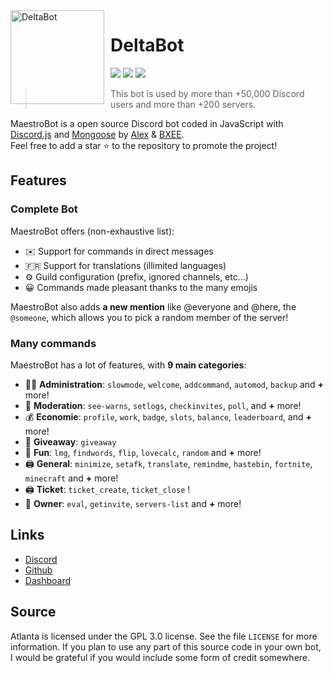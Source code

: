 <img width="150" height="150" align="left" style="float: left; margin: 0 10px 0 0;" alt="DeltaBot" src="https://maestro-bot.com/assets/img/logomamadou.png">  

# DeltaBot

[![](https://img.shields.io/discord/745382663896039496.svg?logo=discord&colorB=7289DA)](https://discord.com/invite/Gc7MqcZ)
[![](https://img.shields.io/badge/discord.js-v12.0.0--dev-blue.svg?logo=npm)](https://github.com/discordjs)
[![](https://img.shields.io/badge/paypal-donate-blue.svg)](https://paypal.me/maestrobot)

> This bot is used by more than +50,000 Discord users and more than +200 servers.

MaestroBot is a open source Discord bot coded in JavaScript with [Discord.js](https://discord.js.org) and [Mongoose](https://mongoosejs.com/docs/api.html) by [Alex](https://github.com/Kvaced) & [BXEE](https://github.com/ErisRoleplay).  
Feel free to add a star ⭐ to the repository to promote the project!

## Features

### Complete Bot

MaestroBot offers (non-exhaustive list):
*   ✉️ Support for commands in direct messages
*   🇫🇷 Support for translations (illimited languages)
*   ⚙️ Guild configuration (prefix, ignored channels, etc...)
*   😀 Commands made pleasant thanks to the many emojis

MaestroBot also adds **a new mention** like @everyone and @here, the `@someone`, which allows you to pick a random member of the server!

### Many commands

MaestroBot has a lot of features, with **9 main categories**:

*   👩‍💼 **Administration**: `slowmode`, `welcome`, `addcommand`, `automod`, `backup` and **+** more! 
*   🚓 **Moderation**: `see-warns`, `setlogs`, `checkinvites`, `poll`, and **+** more! 
*   💰 **Economie**: `profile`, `work`, `badge`, `slots`, `balance`, `leaderboard`, and **+** more! 
*   🎉 **Giveaway**: `giveaway`
*   👻 **Fun**: `lmg`, `findwords`, `flip`, `lovecalc`, `random` and **+** more! 
*   🖨️ **General**: `minimize`, `setafk`, `translate`, `remindme`, `hastebin`, `fortnite`, `minecraft` and **+** more! 
*   🖨️ **Ticket**: `ticket_create`, `ticket_close` ! 
*   👑 **Owner**: `eval`, `getinvite`, `servers-list` and **+** more!

## Links

*   [Discord](https://discord.com/invite/Gc7MqcZ)
*   [Github](https://github.com/Kvaced/MaestroBot)
*   [Dashboard](https://dashboard.maestro-bot.com)

## Source

Atlanta is licensed under the GPL 3.0 license. See the file `LICENSE` for more information. If you plan to use any part of this source code in your own bot, I would be grateful if you would include some form of credit somewhere.
